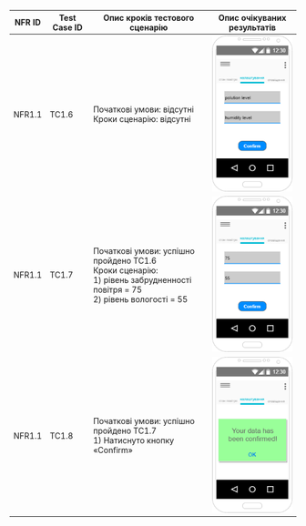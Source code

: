 | NFR ID | Test Case ID | Опис кроків тестового сценарію                                                                                | Опис очікуваних результатів |
|--------|--------------|---------------------------------------------------------------------------------------------------------------|-----------------------------|
| NFR1.1 | TC1.6        | Початкові умови: відсутні<br/>Кроки сценарію: відсутні                                                        | ![ui1.png](ui1.png)         |
| NFR1.1 | TC1.7        | Початкові умови: успішно пройдено TC1.6<br/>Кроки сценарію:<br/> 1) рівень забрудненності повітря = 75<br/> 2) рівень вологості = 55| ![ui2.png](ui2.png)         |
| NFR1.1 | TC1.8        | Початкові умови: успішно пройдено TC1.7<br/>1) Натиснуто кнопку «Confirm»                                        | ![ui3.png](ui3.png)         |